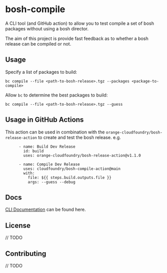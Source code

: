 # bosh-compile

A CLI tool (and GitHub action) to allow you to test compile a set of bosh packages without using a bosh director.

The aim of this project is provide fast feedback as to whether a bosh release can be compiled or not.

## Usage

Specify a list of packages to build:

```shell
bc compile --file <path-to-bosh-release>.tgz --packages <package-to-compile>
```

Allow `bc` to determine the best packages to build: 

```shell
bc compile --file <path-to-bosh-release>.tgz --guess
```

## Usage in GitHub Actions

This action can be used in combination with the `orange-cloudfoundry/bosh-release-action` to create and test the bosh release. e.g.

```
      - name: Build Dev Release
        id: build
        uses: orange-cloudfoundry/bosh-release-action@v1.1.0

      - name: Compile Dev Release
        uses: cloudfoundry/bosh-compile-action@main
        with:
          file: ${{ steps.build.outputs.file }}
          args: --guess --debug
```

## Docs

[CLI Documentation](./docs/bc.md) can be found here.

## License

// TODO

## Contributing

// TODO
